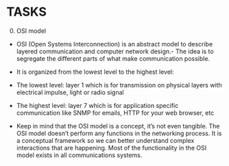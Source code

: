 # TASKS 

0. OSI model

- OSI (Open Systems Interconnection) is an abstract model to describe layered communication and computer network design.- The idea is to segregate the different parts of what make communication possible.



- It is organized from the lowest level to the highest level:



- The lowest level: layer 1 which is for transmission on physical layers with electrical impulse, light or radio signal

- The highest level: layer 7 which is for application specific communication like SNMP for emails, HTTP for your web browser, etc

- Keep in mind that the OSI model is a concept, it’s not even tangible. The OSI model doesn’t perform any functions in the networking process. It is a conceptual framework so we can better understand complex interactions that are happening. Most of the functionality in the OSI model exists in all communications systems.



